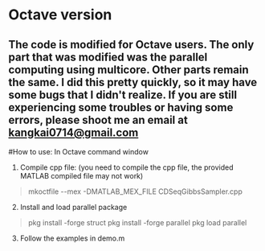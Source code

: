 # Octave version
The code is modified for Octave users. 
The only part that was modified was the parallel computing using multicore. Other parts remain the same.
I did this pretty quickly, so it may have some bugs that I didn't realize. 
If you are still experiencing some troubles or having some errors, please shoot me an email at kangkai0714@gmail.com
--------------------------------

#How to use:
In Octave command window 
1. Compile cpp file: (you need to compile the cpp file, the provided MATLAB compiled file may not work) 
>mkoctfile --mex -DMATLAB_MEX_FILE CDSeqGibbsSampler.cpp

2. Install and load parallel package
>pkg install -forge struct
>pkg install -forge parallel
>pkg load parallel

3. Follow the examples in demo.m 
